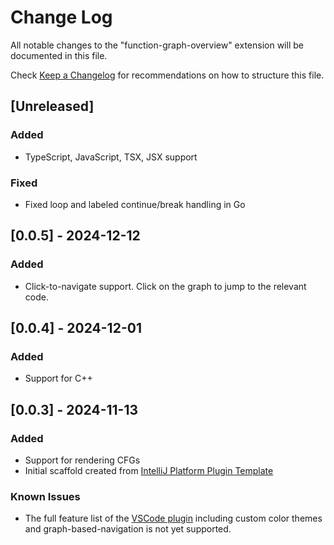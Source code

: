 # Change Log

All notable changes to the "function-graph-overview" extension will be documented in this file.

Check [Keep a Changelog](http://keepachangelog.com/) for recommendations on how to structure this file.

## [Unreleased]

### Added

- TypeScript, JavaScript, TSX, JSX support

### Fixed

- Fixed loop and labeled continue/break handling in Go 

## [0.0.5] - 2024-12-12

### Added

- Click-to-navigate support. Click on the graph to jump to the relevant code.

## [0.0.4] - 2024-12-01

### Added

- Support for C++

## [0.0.3] - 2024-11-13

### Added

- Support for rendering CFGs
- Initial scaffold created from [IntelliJ Platform Plugin Template](https://github.com/JetBrains/intellij-platform-plugin-template)

### Known Issues

- The full feature list of the [VSCode plugin](https://github.com/tmr232/function-graph-overview/) including custom
  color themes and graph-based-navigation is not yet supported.
